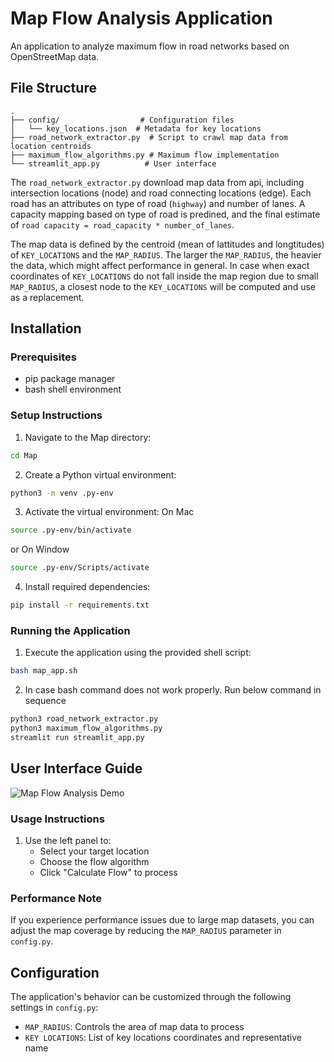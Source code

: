 # Map Flow Analysis Application

An application to analyze maximum flow in road networks based on OpenStreetMap data.

## File Structure

```
.
├── config/                  # Configuration files
│   └── key_locations.json  # Metadata for key locations
├── road_network_extractor.py  # Script to crawl map data from location centroids
├── maximum_flow_algorithms.py # Maximum flow implementation
└── streamlit_app.py          # User interface
```

The `road_network_extractor.py` download map data from api, including intersection locations (node) and road connecting locations (edge). Each road has an attributes on type of road (`highway`) and number of lanes. A capacity mapping based on type of road is predined, and the final estimate of `road capacity = road_capacity * number_of_lanes`.

The map data is defined by the centroid (mean of lattitudes and longtitudes) of `KEY_LOCATIONS` and the `MAP_RADIUS`. The larger the `MAP_RADIUS`, the heavier the data, which might affect performance in general. In case when exact coordinates of `KEY_LOCATIONS` do not fall inside the map region due to small `MAP_RADIUS`, a closest node to the `KEY_LOCATIONS` will be computed and use as a replacement.

## Installation

### Prerequisites
- pip package manager
- bash shell environment

### Setup Instructions

1. Navigate to the Map directory:
```bash
cd Map
```

2. Create a Python virtual environment:
```bash
python3 -m venv .py-env
```

3. Activate the virtual environment:
On Mac
```bash
source .py-env/bin/activate
```
or
On Window
```bash
source .py-env/Scripts/activate
```

4. Install required dependencies:
```bash
pip install -r requirements.txt
```

### Running the Application

1. Execute the application using the provided shell script:
```bash
bash map_app.sh
```

2. In case bash command does not work properly. Run below command in sequence
```bash
python3 road_network_extractor.py
python3 maximum_flow_algorithms.py
streamlit run streamlit_app.py
```


## User Interface Guide

![Map Flow Analysis Demo](.docs/map_demo.png)

### Usage Instructions

1. Use the left panel to:
   - Select your target location
   - Choose the flow algorithm
   - Click "Calculate Flow" to process

### Performance Note

If you experience performance issues due to large map datasets, you can adjust the map coverage by reducing the `MAP_RADIUS` parameter in `config.py`.

## Configuration

The application's behavior can be customized through the following settings in `config.py`:
- `MAP_RADIUS`: Controls the area of map data to process
- `KEY LOCATIONS`: List of key locations coordinates and representative name

